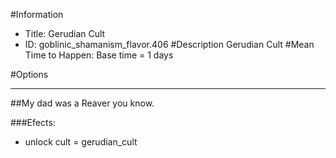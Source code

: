 #Information
 - Title: Gerudian Cult
 - ID: goblinic_shamanism_flavor.406
#Description
Gerudian Cult
#Mean Time to Happen:
Base time = 1 days

#Options

___
##My dad was a Reaver you know.

###Efects:<ul><li>unlock cult = gerudian_cult</li></ul>

